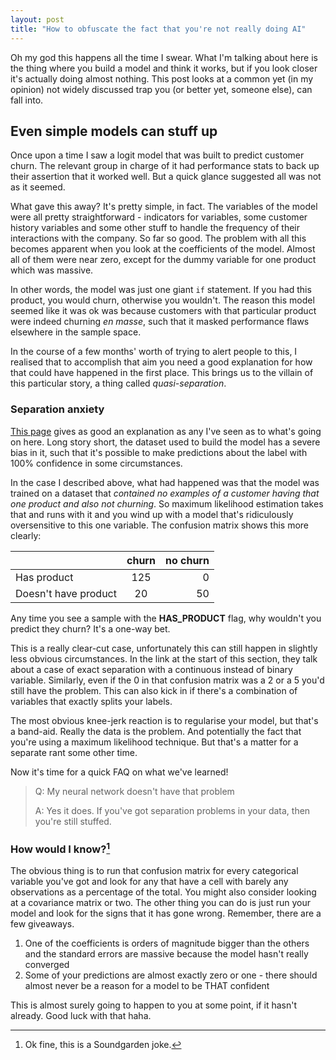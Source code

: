 ```yaml
---
layout: post
title: "How to obfuscate the fact that you're not really doing AI"
---
```


Oh my god this happens all the time I swear. What I'm talking about here is the thing where you build a model and think it works, but if you look closer it's actually doing almost nothing. This post looks at a common yet (in my opinion) not widely discussed trap you (or better yet, someone else), can fall into.

## Even simple models can stuff up

Once upon a time I saw a logit model that was built to predict customer churn. The relevant group in charge of it had performance stats to back up their assertion that it worked well. But a quick glance suggested all was not as it seemed.

What gave this away? It's pretty simple, in fact. The variables of the model were all pretty straightforward - indicators for variables, some customer history variables and some other stuff to handle the frequency of their interactions with the company. So far so good. The problem with all this becomes apparent when you look at the coefficients of the model. Almost all of them were near zero, except for the dummy variable for one product which was massive.

In other words, the model was just one giant `if` statement. If you had this product, you would churn, otherwise you wouldn't. The reason this model seemed like it was ok was because customers with that particular product were indeed churning _en masse_, such that it masked performance flaws elsewhere in the sample space.

In the course of a few months' worth of trying to alert people to this, I realised that to accomplish that aim you need a good explanation for how that could have happened in the first place. This brings us to the villain of this particular story, a thing called _quasi-separation_.

### Separation anxiety

[This page](https://stats.idre.ucla.edu/other/mult-pkg/faq/general/faqwhat-is-complete-or-quasi-complete-separation-in-logisticprobit-regression-and-how-do-we-deal-with-them/) gives as good an explanation as any I've seen as to what's going on here. Long story short, the dataset used to build the model has a severe bias in it, such that it's possible to make predictions about the label with 100% confidence in some circumstances. 

In the case I described above, what had happened was that the model was trained on a dataset that _contained no examples of a customer having that one product and also not churning_. So maximum likelihood estimation takes that and runs with it and you wind up with a model that's ridiculously oversensitive to this one variable. The confusion matrix shows this more clearly:

|               | churn | no churn |
| ------------- |:-------------:| -----:|
|Has product | 125 | 0 |
|Doesn't have product | 20 | 50 |

Any time you see a sample with the **HAS_PRODUCT** flag, why wouldn't you predict they churn? It's a one-way bet.

This is a really clear-cut case, unfortunately this can still happen in slightly less obvious circumstances. In the link at the start of this section, they talk about a case of exact separation with a continuous instead of binary variable. Similarly, even if the 0 in that confusion matrix was a 2 or a 5 you'd still have the problem. This can also kick in if there's a combination of variables that exactly splits your labels. 

The most obvious knee-jerk reaction is to regularise your model, but that's a band-aid. Really the data is the problem. And potentially the fact that you're using a maximum likelihood technique. But that's a matter for a separate rant some other time. 

Now it's time for a quick FAQ on what we've learned!

> Q: My neural network doesn't have that problem
>
> A: Yes it does. If you've got separation problems in your data, then you're still stuffed.

### How would I know?[^1]

The obvious thing is to run that confusion matrix for every categorical variable you've got and look for any that have a cell with barely any observations as a percentage of the total. You might also consider looking at a covariance matrix or two. The other thing you can do is just run your model and look for the signs that it has gone wrong. Remember, there are a few giveaways.

1. One of the coefficients is orders of magnitude bigger than the others and the standard errors are massive because the model hasn't really converged
2. Some of your predictions are almost exactly zero or one - there should almost never be a reason for a model to be THAT confident

This is almost surely going to happen to you at some point, if it hasn't already. Good luck with that haha.


[^1]: Ok fine, this is a Soundgarden joke.
